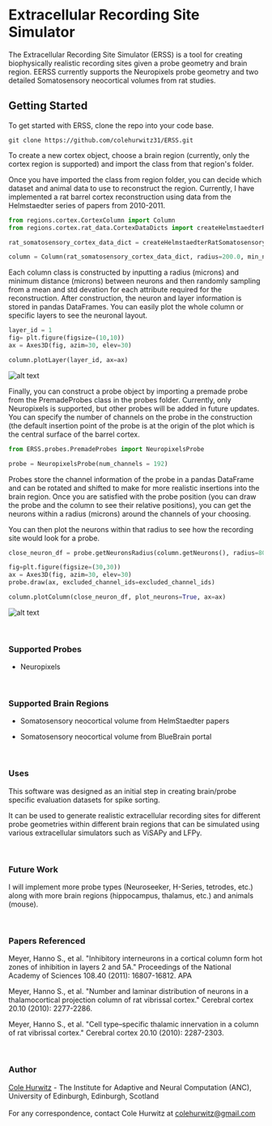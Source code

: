 # Extracellular Recording Site Simulator

The Extracellular Recording Site Simulator (ERSS) is a tool for creating biophysically realistic recording sites given a probe geometry and brain region. EERSS currently supports the Neuropixels probe geometry and two detailed Somatosensory neocortical volumes from rat studies.

## Getting Started

To get started with ERSS, clone the repo into your code base.

```shell
git clone https://github.com/colehurwitz31/ERSS.git
```

To create a new cortex object, choose a brain region (currently, only the cortex region is supported) and import the class from that region's folder.

Once you have imported the class from region folder, you can decide which dataset and animal data to use to reconstruct the region. Currently, I have implemented a rat barrel cortex reconstruction using data from the Helmstaedter series of papers from 2010-2011. 

```python
from regions.cortex.CortexColumn import Column
from regions.cortex.rat_data.CortexDataDicts import createHelmstaedterRatSomatosensoryCortexDataDict

rat_somatosensory_cortex_data_dict = createHelmstaedterRatSomatosensoryCortexDataDict()

column = Column(rat_somatosensory_cortex_data_dict, radius=200.0, min_neuron_dist=15)
```

Each column class is constructed by inputting a radius (microns) and minimum distance (microns) between neurons and then randomly sampling from a mean and std devation for each attribute required for the reconstruction. After construction, the neuron and layer information is stored in pandas DataFrames. You can easily plot the whole column or specific layers to see the neuronal layout.

```python
layer_id = 1
fig= plt.figure(figsize=(10,10))
ax = Axes3D(fig, azim=30, elev=30)

column.plotLayer(layer_id, ax=ax)
```

![alt text](https://raw.githubusercontent.com/colehurwitz31/ERSS/master/ERSS/images/layerdrawing.png)

Finally, you can construct a probe object by importing a premade probe from the PremadeProbes class in the probes folder. Currently, only Neuropixels is supported, but other probes will be added in future updates. You can specify the number of channels on the probe in the construction (the default insertion point of the probe is at the origin of the plot which is the central surface of the barrel cortex.

```python
from ERSS.probes.PremadeProbes import NeuropixelsProbe

probe = NeuropixelsProbe(num_channels = 192)
```

Probes store the channel information of the probe in a pandas DataFrame and can be rotated and shifted to make for more 
realistic insertions into the brain region. Once you are satisfied with the probe position (you can draw the probe and the column to see their relative positions), you can get the neurons within a radius (microns) around the channels of your choosing.

You can then plot the neurons within that radius to see how the recording site would look for a probe.

```python
close_neuron_df = probe.getNeuronsRadius(column.getNeurons(), radius=80.0, excluded_channel_ids=excluded_channel_ids)

fig=plt.figure(figsize=(30,30))
ax = Axes3D(fig, azim=30, elev=30)
probe.draw(ax, excluded_channel_ids=excluded_channel_ids)

column.plotColumn(close_neuron_df, plot_neurons=True, ax=ax)
```

![alt text](https://raw.githubusercontent.com/colehurwitz31/ERSS/master/ERSS/images/recordingsite.png)


<br/>

### Supported Probes

- Neuropixels

<br/>

### Supported Brain Regions

- Somatosensory neocortical volume from HelmStaedter papers


- Somatosensory neocortical volume from BlueBrain portal

<br/>

### Uses

This software was designed as an initial step in creating brain/probe specific evaluation datasets for
spike sorting. 

It can be used to generate realistic extracellular recording sites for different probe geometries within different brain regions that can be simulated using various extracellular simulators such as ViSAPy and LFPy.

<br/>

### Future Work

I will implement more probe types (Neuroseeker, H-Series, tetrodes,  etc.) along with more brain regions (hippocampus, thalamus, etc.) and animals (mouse).

<br/>

### Papers Referenced

Meyer, Hanno S., et al. "Inhibitory interneurons in a cortical column form hot zones of inhibition in layers 2 and 5A." Proceedings of the National Academy of Sciences 108.40 (2011): 16807-16812.
APA	

Meyer, Hanno S., et al. "Number and laminar distribution of neurons in a thalamocortical projection column of rat vibrissal cortex." Cerebral cortex 20.10 (2010): 2277-2286.

Meyer, Hanno S., et al. "Cell type–specific thalamic innervation in a column of rat vibrissal cortex." Cerebral cortex 20.10 (2010): 2287-2303.

<br/>

### Author

[Cole Hurwitz](https://www.inf.ed.ac.uk/people/students/Cole_Hurwitz.html) - The Institute for Adaptive and Neural Computation (ANC), University of Edinburgh, Edinburgh, Scotland 
<br/>
<br/>
For any correspondence, contact Cole Hurwitz at colehurwitz@gmail.com

